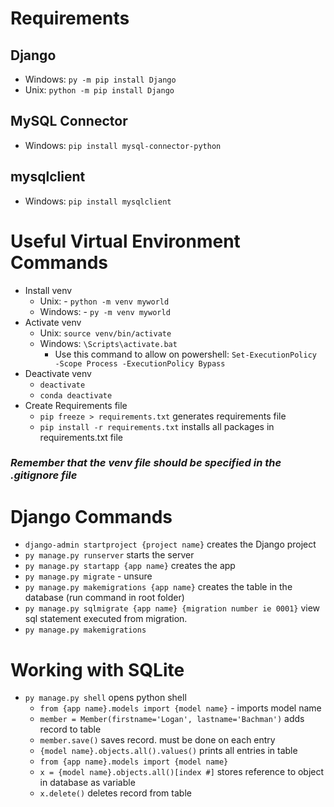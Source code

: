 # Requirements
## Django
- Windows: `py -m pip install Django`
- Unix: `python -m pip install Django`
## MySQL Connector 
- Windows: `pip install mysql-connector-python`

## mysqlclient
- Windows: `pip install mysqlclient`


# Useful Virtual Environment Commands
- Install venv
    - Unix: - `python -m venv myworld`
    - Windows: - `py -m venv myworld`
- Activate venv   
    - Unix: `source venv/bin/activate`
    - Windows: `\Scripts\activate.bat`
        - Use this command to allow on powershell: `Set-ExecutionPolicy -Scope Process -ExecutionPolicy Bypass`
- Deactivate venv
    - `deactivate`
    - `conda deactivate`
- Create Requirements file
    - `pip freeze > requirements.txt` generates requirements file 
    - `pip install -r requirements.txt` installs all packages in requirements.txt file


### *Remember that the venv file should be specified in the .gitignore file*

# Django Commands 
- `django-admin startproject {project name}` creates the Django project
- `py manage.py runserver` starts the server
- `py manage.py startapp {app name}` creates the app
- `py manage.py migrate` - unsure 
- `py manage.py makemigrations {app name}` creates the table in the database (run command in root folder)
- `py manage.py sqlmigrate {app name} {migration number ie 0001}` view sql statement executed from migration.
- `py manage.py makemigrations`


# Working with SQLite
- `py manage.py shell` opens python shell
    - `from {app name}.models import {model name}` - imports model name
    - `member = Member(firstname='Logan', lastname='Bachman')` adds record to table
    - `member.save()` saves record. must be done on each entry
    - `{model name}.objects.all().values()` prints all entries in table
    - `from {app name}.models import {model name}`
    - `x = {model name}.objects.all()[index #]` stores reference to object in database as variable
    - `x.delete()` deletes record from table 
